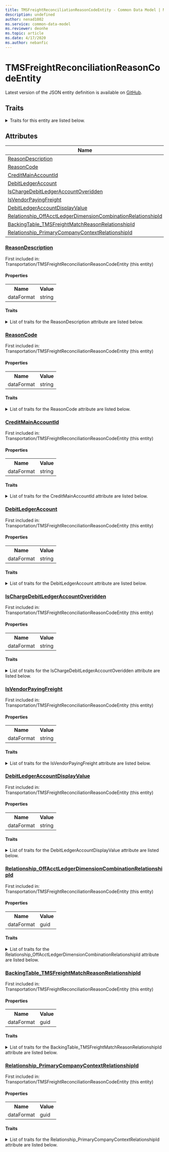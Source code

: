 ```yaml
---
title: TMSFreightReconciliationReasonCodeEntity - Common Data Model | Microsoft Docs
description: undefined
author: nenad1002
ms.service: common-data-model
ms.reviewer: deonhe
ms.topic: article
ms.date: 4/17/2020
ms.author: nebanfic
---
```


# TMSFreightReconciliationReasonCodeEntity

  
 Latest version of the JSON entity definition is available on <a href="https://github.com/Microsoft/CDM/tree/master/schemaDocuments/core/erp/Entities/SupplyChain/Transportation/TMSFreightReconciliationReasonCodeEntity.cdm.json" target="_blank">GitHub</a>.  

## Traits

<details>
<summary>Traits for this entity are listed below.  
</summary>

**is.CDM.entityVersion**  
  <table><tr><th>Parameter</th><th>Value</th><th>Data type</th><th>Explanation</th></tr><tr><td>versionNumber</td><td>"1.0.0"</td><td>string</td><td>semantic version number of the entity</td></tr></table>

**is.application.releaseVersion**  
  <table><tr><th>Parameter</th><th>Value</th><th>Data type</th><th>Explanation</th></tr><tr><td>releaseVersion</td><td>"10.0.13.0"</td><td>string</td><td>semantic version number of the application introducing this entity</td></tr></table>

</details>

## Attributes

|Name|Description|First Included in Instance|
|---|---|---|
|[ReasonDescription](#ReasonDescription)||<a href="TMSFreightReconciliationReasonCodeEntity.md" target="_blank">Transportation/TMSFreightReconciliationReasonCodeEntity</a>|
|[ReasonCode](#ReasonCode)||<a href="TMSFreightReconciliationReasonCodeEntity.md" target="_blank">Transportation/TMSFreightReconciliationReasonCodeEntity</a>|
|[CreditMainAccountId](#CreditMainAccountId)||<a href="TMSFreightReconciliationReasonCodeEntity.md" target="_blank">Transportation/TMSFreightReconciliationReasonCodeEntity</a>|
|[DebitLedgerAccount](#DebitLedgerAccount)||<a href="TMSFreightReconciliationReasonCodeEntity.md" target="_blank">Transportation/TMSFreightReconciliationReasonCodeEntity</a>|
|[IsChargeDebitLedgerAccountOveridden](#IsChargeDebitLedgerAccountOveridden)||<a href="TMSFreightReconciliationReasonCodeEntity.md" target="_blank">Transportation/TMSFreightReconciliationReasonCodeEntity</a>|
|[IsVendorPayingFreight](#IsVendorPayingFreight)||<a href="TMSFreightReconciliationReasonCodeEntity.md" target="_blank">Transportation/TMSFreightReconciliationReasonCodeEntity</a>|
|[DebitLedgerAccountDisplayValue](#DebitLedgerAccountDisplayValue)||<a href="TMSFreightReconciliationReasonCodeEntity.md" target="_blank">Transportation/TMSFreightReconciliationReasonCodeEntity</a>|
|[Relationship_OffAcctLedgerDimensionCombinationRelationshipId](#Relationship_OffAcctLedgerDimensionCombinationRelationshipId)||<a href="TMSFreightReconciliationReasonCodeEntity.md" target="_blank">Transportation/TMSFreightReconciliationReasonCodeEntity</a>|
|[BackingTable_TMSFreightMatchReasonRelationshipId](#BackingTable_TMSFreightMatchReasonRelationshipId)||<a href="TMSFreightReconciliationReasonCodeEntity.md" target="_blank">Transportation/TMSFreightReconciliationReasonCodeEntity</a>|
|[Relationship_PrimaryCompanyContextRelationshipId](#Relationship_PrimaryCompanyContextRelationshipId)||<a href="TMSFreightReconciliationReasonCodeEntity.md" target="_blank">Transportation/TMSFreightReconciliationReasonCodeEntity</a>|

### <a href=#ReasonDescription name="ReasonDescription">ReasonDescription</a>

First included in: Transportation/TMSFreightReconciliationReasonCodeEntity (this entity)  

#### Properties

<table><tr><th>Name</th><th>Value</th></tr><tr><td>dataFormat</td><td>string</td></tr></table>

#### Traits

<details>
<summary>List of traits for the ReasonDescription attribute are listed below.</summary>

**is.dataFormat.character**  
**is.dataFormat.big**  
**is.dataFormat.array**  
**is.dataFormat.character**  
**is.dataFormat.array**  
</details>

### <a href=#ReasonCode name="ReasonCode">ReasonCode</a>

First included in: Transportation/TMSFreightReconciliationReasonCodeEntity (this entity)  

#### Properties

<table><tr><th>Name</th><th>Value</th></tr><tr><td>dataFormat</td><td>string</td></tr></table>

#### Traits

<details>
<summary>List of traits for the ReasonCode attribute are listed below.</summary>

**is.dataFormat.character**  
**is.dataFormat.big**  
**is.dataFormat.array**  
**is.dataFormat.character**  
**is.dataFormat.array**  
</details>

### <a href=#CreditMainAccountId name="CreditMainAccountId">CreditMainAccountId</a>

First included in: Transportation/TMSFreightReconciliationReasonCodeEntity (this entity)  

#### Properties

<table><tr><th>Name</th><th>Value</th></tr><tr><td>dataFormat</td><td>string</td></tr></table>

#### Traits

<details>
<summary>List of traits for the CreditMainAccountId attribute are listed below.</summary>

**is.dataFormat.character**  
**is.dataFormat.big**  
**is.dataFormat.array**  
**is.dataFormat.character**  
**is.dataFormat.array**  
</details>

### <a href=#DebitLedgerAccount name="DebitLedgerAccount">DebitLedgerAccount</a>

First included in: Transportation/TMSFreightReconciliationReasonCodeEntity (this entity)  

#### Properties

<table><tr><th>Name</th><th>Value</th></tr><tr><td>dataFormat</td><td>string</td></tr></table>

#### Traits

<details>
<summary>List of traits for the DebitLedgerAccount attribute are listed below.</summary>

**is.dataFormat.character**  
**is.dataFormat.big**  
**is.dataFormat.array**  
**is.dataFormat.character**  
**is.dataFormat.array**  
</details>

### <a href=#IsChargeDebitLedgerAccountOveridden name="IsChargeDebitLedgerAccountOveridden">IsChargeDebitLedgerAccountOveridden</a>

First included in: Transportation/TMSFreightReconciliationReasonCodeEntity (this entity)  

#### Properties

<table><tr><th>Name</th><th>Value</th></tr><tr><td>dataFormat</td><td>string</td></tr></table>

#### Traits

<details>
<summary>List of traits for the IsChargeDebitLedgerAccountOveridden attribute are listed below.</summary>

**is.dataFormat.character**  
**is.dataFormat.big**  
**is.dataFormat.array**  
**is.dataFormat.character**  
**is.dataFormat.array**  
</details>

### <a href=#IsVendorPayingFreight name="IsVendorPayingFreight">IsVendorPayingFreight</a>

First included in: Transportation/TMSFreightReconciliationReasonCodeEntity (this entity)  

#### Properties

<table><tr><th>Name</th><th>Value</th></tr><tr><td>dataFormat</td><td>string</td></tr></table>

#### Traits

<details>
<summary>List of traits for the IsVendorPayingFreight attribute are listed below.</summary>

**is.dataFormat.character**  
**is.dataFormat.big**  
**is.dataFormat.array**  
**is.dataFormat.character**  
**is.dataFormat.array**  
</details>

### <a href=#DebitLedgerAccountDisplayValue name="DebitLedgerAccountDisplayValue">DebitLedgerAccountDisplayValue</a>

First included in: Transportation/TMSFreightReconciliationReasonCodeEntity (this entity)  

#### Properties

<table><tr><th>Name</th><th>Value</th></tr><tr><td>dataFormat</td><td>string</td></tr></table>

#### Traits

<details>
<summary>List of traits for the DebitLedgerAccountDisplayValue attribute are listed below.</summary>

**is.dataFormat.character**  
**is.dataFormat.big**  
**is.dataFormat.array**  
**is.dataFormat.character**  
**is.dataFormat.array**  
</details>

### <a href=#Relationship_OffAcctLedgerDimensionCombinationRelationshipId name="Relationship_OffAcctLedgerDimensionCombinationRelationshipId">Relationship_OffAcctLedgerDimensionCombinationRelationshipId</a>

First included in: Transportation/TMSFreightReconciliationReasonCodeEntity (this entity)  

#### Properties

<table><tr><th>Name</th><th>Value</th></tr><tr><td>dataFormat</td><td>guid</td></tr></table>

#### Traits

<details>
<summary>List of traits for the Relationship_OffAcctLedgerDimensionCombinationRelationshipId attribute are listed below.</summary>

**is.dataFormat.character**  
**is.dataFormat.big**  
**is.dataFormat.array**  
**is.dataFormat.guid**  
**means.identity.entityId**  
**is.linkedEntity.identifier**  
Marks the attribute(s) that hold foreign key references to a linked (used as an attribute) entity. This attribute is added to the resolved entity to enumerate the referenced entities.  <table><tr><th>Parameter</th><th>Value</th><th>Data type</th><th>Explanation</th></tr><tr><td>entityReferences</td><td>empty table</td><td>entity</td><td>a reference to the constant entity holding the list of entity references</td></tr></table>

**is.dataFormat.guid**  
**is.dataFormat.character**  
**is.dataFormat.array**  
</details>

### <a href=#BackingTable_TMSFreightMatchReasonRelationshipId name="BackingTable_TMSFreightMatchReasonRelationshipId">BackingTable_TMSFreightMatchReasonRelationshipId</a>

First included in: Transportation/TMSFreightReconciliationReasonCodeEntity (this entity)  

#### Properties

<table><tr><th>Name</th><th>Value</th></tr><tr><td>dataFormat</td><td>guid</td></tr></table>

#### Traits

<details>
<summary>List of traits for the BackingTable_TMSFreightMatchReasonRelationshipId attribute are listed below.</summary>

**is.dataFormat.character**  
**is.dataFormat.big**  
**is.dataFormat.array**  
**is.dataFormat.guid**  
**means.identity.entityId**  
**is.linkedEntity.identifier**  
Marks the attribute(s) that hold foreign key references to a linked (used as an attribute) entity. This attribute is added to the resolved entity to enumerate the referenced entities.  <table><tr><th>Parameter</th><th>Value</th><th>Data type</th><th>Explanation</th></tr><tr><td>entityReferences</td><td><table><tr><th>entityReference</th><th>attributeReference</th></tr><tr><td><a href="../../../Tables/SupplyChain/Transportation/Main/TMSFreightMatchReason.md" target="_blank">/core/erp/Tables/SupplyChain/Transportation/Main/TMSFreightMatchReason.cdm.json/TMSFreightMatchReason</a></td><td><a href="../../../Tables/SupplyChain/Transportation/Main/TMSFreightMatchReason.md#RecId" target="_blank">RecId</a></td></tr></table></td><td>entity</td><td>a reference to the constant entity holding the list of entity references</td></tr></table>

**is.dataFormat.guid**  
**is.dataFormat.character**  
**is.dataFormat.array**  
</details>

### <a href=#Relationship_PrimaryCompanyContextRelationshipId name="Relationship_PrimaryCompanyContextRelationshipId">Relationship_PrimaryCompanyContextRelationshipId</a>

First included in: Transportation/TMSFreightReconciliationReasonCodeEntity (this entity)  

#### Properties

<table><tr><th>Name</th><th>Value</th></tr><tr><td>dataFormat</td><td>guid</td></tr></table>

#### Traits

<details>
<summary>List of traits for the Relationship_PrimaryCompanyContextRelationshipId attribute are listed below.</summary>

**is.dataFormat.character**  
**is.dataFormat.big**  
**is.dataFormat.array**  
**is.dataFormat.guid**  
**means.identity.entityId**  
**is.linkedEntity.identifier**  
Marks the attribute(s) that hold foreign key references to a linked (used as an attribute) entity. This attribute is added to the resolved entity to enumerate the referenced entities.  <table><tr><th>Parameter</th><th>Value</th><th>Data type</th><th>Explanation</th></tr><tr><td>entityReferences</td><td><table><tr><th>entityReference</th><th>attributeReference</th></tr><tr><td><a href="../../../Tables/Finance/Ledger/Main/CompanyInfo.md" target="_blank">/core/erp/Tables/Finance/Ledger/Main/CompanyInfo.cdm.json/CompanyInfo</a></td><td><a href="../../../Tables/Finance/Ledger/Main/CompanyInfo.md#RecId" target="_blank">RecId</a></td></tr></table></td><td>entity</td><td>a reference to the constant entity holding the list of entity references</td></tr></table>

**is.dataFormat.guid**  
**is.dataFormat.character**  
**is.dataFormat.array**  
</details>
